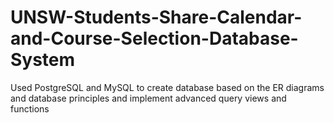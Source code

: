 # UNSW-Students-Share-Calendar-and-Course-Selection-Database-System
Used PostgreSQL and MySQL to create database based on the ER diagrams and database principles and implement advanced query views and functions 
